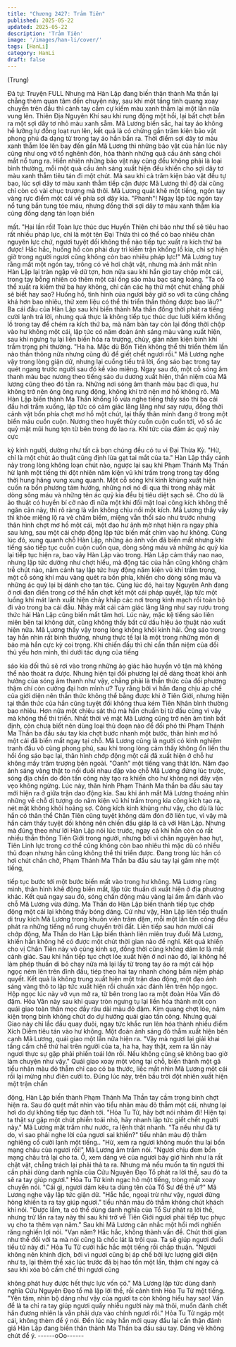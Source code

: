 ```yaml
---
title: "Chương 2427: Trảm Tiên"
published: 2025-05-22
updated: 2025-05-22
description: 'Trảm Tiên'
image: '/images/han-li/cover/'
tags: [HanLi]
category: HanLi
draft: false
---
```


(Trung)

Đả tự: Truyện FULL
Nhưng mà Hàn Lập đang biến thân thành Ma thần lại chẳng thèm
quan tâm đến chuyện này, sau khi một tầng tinh quang xoay
chuyển trên đầu thì cánh tay cầm cự kiếm màu xanh thẫm lại một
lần nữa vung lên.
Thiên Địa Nguyên Khí sau khi rung động một hồi, lại bất chợt bắn
ra một sợi dây tơ nhỏ màu xanh sẫm.
Mã Lương biến sắc, hai tay áo không hề lưỡng lự đồng loạt run
lên, kết quả là có chừng gần trăm kiện bảo vật phong phú đa
dạng từ trong tay áo hắn bắn ra.
Thời điểm sợi dây tơ màu xanh thẫm lóe lên bay đến gần Mã
Lương thì những bảo vật của hắn lúc này cũng như ong vỡ tổ
nghênh đón, hóa thành những quả cầu ánh sáng chói mắt nổ tung
ra. Hiển nhiên những bảo vật này cũng đều không phải là loại
bình thường, mỗi một quả cầu ánh sáng xuất hiện đều khiến cho
sợi dây tơ màu xanh thẫm tiêu tán đi một chút. Mà sau khi cả trăm
kiện bảo vật đều tự bạo, lúc sợi dây tơ màu xanh thẫm tiếp cận
được Mã Lương thì độ dài cũng chỉ còn có vài chục trượng mà
thôi.
Mã Lương quát khẽ một tiếng, ngón tay vàng rực điểm một cái về
phía sợi dây kia.
"Phanh"!
Ngay lập tức ngón tay nổ tung bắn tung tóe máu, nhưng đồng
thời sợi dây tơ màu xanh thẫm kia cũng đồng dạng tán loạn biến

mất.
"Hai lần rồi! Toàn lực thúc dục Huyền Thiên chi bảo như thế sẽ
tiêu hao rất nhiều pháp lực, chỉ là một tên Đại Thừa thì có thể có
bao nhiêu chân nguyên lực chứ, ngươi tuyệt đối không thể nào
tiếp tục xuất ra kích thứ ba được! Hắc hắc, huống hồ còn phải
duy trì kiếm trận khổng lồ kia, chỉ sợ hiện giờ trong người ngươi
cũng không còn bao nhiêu pháp lực!" Mã Lương tuy rằng mất một
ngón tay, trông có vẻ hơi chật vật, nhưng mà ánh mắt nhìn Hàn
Lập lại tràn ngập vẻ dữ tợn, hơn nữa sau khi hắn giơ tay chộp
một cái, trong tay bỗng nhiên có thêm một cái ống sáo màu bạc
sáng loáng.
"Ta có thể xuất ra kiếm thứ ba hay không, chỉ cần các hạ thử một
chút chẳng phải sẽ biết hay sao? Huống hồ, tình hình của ngươi
bây giờ so với ta cũng chẳng khá hơn bao nhiêu, thử xem liệu có
thể thi triển thần thông được bao lâu?" Ba cái đầu của Hàn Lập
sau khi biến thành Ma thần đồng thời phát ra tiếng cười lạnh trả
lời, nhưng quả thực là không tiếp tục thúc dục lưỡi kiếm khổng lồ
trong tay để chém ra kích thứ ba, mà năm bàn tay còn lại đồng
thời chộp vào hư không một cái, lập tức có năm đoàn ánh sáng
màu vàng xuất hiện, sau khi ngưng tụ lại liền biến hóa ra trượng,
chùy, giản năm kiện binh khí trầm trọng phi thường.
"Ha ha. Mặc dù Bổn Tiên không thể thi triển thêm lần nào thần
thông nữa nhưng cũng đủ để giết chết ngươi rồi." Mã Lương
nghe vậy trong lòng giận dữ, nhưng lại cuồng tiếu trả lời, ống sáo
bạc trong tay quét ngang trước người sau đó kề vào miệng. Ngay
sau đó, một cỗ sóng âm thanh màu bạc nương theo tiếng sáo du
dương xuất hiện, thần niệm của Mã lương cũng theo đó tản ra.
Những nơi sóng âm thanh màu bạc đi qua, hư không trở nên ông
ông rung động, không khí trở nên mơ hồ không rõ.
Mà Hàn Lập biến thành Ma Thần khổng lồ vừa nghe tiếng thấy
sáo thì ba cái đầu hơi trầm xuống, lập tức có cảm giác lâng lâng
như say rượu, đồng thời cảnh vật bốn phía chợt mơ hồ một chút,
lại thấy thân mình đang ở trong một biển máu cuồn cuộn.
Nương theo huyết thủy cuồn cuộn cuốn tới, vô số ác quỷ mặt mũi
hung tợn từ bên trong đó lao ra. Khí tức của đám ác quỷ này cực

kỳ kinh người, dường như tất cả bọn chúng đều có tu vi Đại Thừa
Kỳ.
"Hừ, chỉ là một chút ảo thuật cũng định lừa gạt tai mắt của ta."
Hàn Lập thấy cảnh này trong lòng không loạn chút nào, ngược lại
sau khi Phạm Thánh Ma Thần hừ lạnh một tiếng thì đột nhiên
năm kiện vũ khí trầm trọng trong tay đồng thời hung hăng vung
xung quanh. Một cỗ sóng khí kinh khủng xuất hiện cuốn ra bốn
phương tám hướng, những nơi nó đi qua thì trong nháy mắt dòng
sông máu và những tên ác quỷ kia đều bị tiêu diệt sạch sẽ. Cho
dù là ảo thuật có huyền bí cỡ nào đi nữa một khi đối mặt loại công
kích không thể ngăn cản này, thì rõ ràng là vẫn không chịu nổi
một kích.
Mã Lương thấy vậy thì khóe miệng lộ ra vẻ châm biếm, miệng
vẫn thổi sáo như trước nhưng thân hình chợt mơ hồ một cái, một
đạo hư ảnh mờ nhạt hiện ra ngay phía sau lưng, sau một cái
chớp động lập tức biến mất chìm vào hư không. Cùng lúc đó,
xung quanh chỗ Hàn Lập, những ảo ảnh vốn đã biến mất nhưng
khi tiếng sáo tiếp tục cuồn cuộn cuốn qua, dòng sông máu và
những ác quỷ kia lại tiếp tục hiện ra, bao vây Hàn Lập vào trong.
Hàn Lập cảm thấy nao nao, nhưng lập tức dường như chợt hiểu,
mà động tác của hắn cũng không chậm trễ chút nào, năm cánh
tay lập tức huy động năm kiện vũ khí trầm trọng, một cỗ sóng khí
màu vàng quét ra bốn phía, khiến cho dòng sông máu và những
ác quỷ lại bị dánh cho tan tác. Cùng lúc đó, hai tay Nguyên Anh
đang ở nơi đan điền trong cơ thể hắn chợt kết một cái pháp
quyết, lập tức một luồng khí mát lành xuất hiện chảy khắp các nơi
trong kinh mạch rồi toàn bộ đi vào trong ba cái đầu. Nháy mắt cái
cảm giác lâng lâng như say rượu trong thức hải Hàn Lập cũng
biến mất tăm hơi.
Lúc này, mặc kệ tiếng sáo liên miên bên tai không dứt, cũng
không thấy bất cứ dấu hiệu ảo thuật nào xuất hiện nữa. Mã
Lương thấy vậy trong lòng không khỏi kinh hãi. Ống sáo trong tay
hắn nhìn rất bình thường, nhưng thực tế lại là một trong những
món dị bảo mà hắn cực kỳ coi trọng. Khi chiến đấu thì chỉ cần
thần niệm của đối thủ yếu hơn mình, thì dưới tác dụng của tiếng

sáo kia đối thủ sẽ rơi vào trong những ảo giác hão huyền vô tận
mà không thể nào thoát ra được.
Nhưng hiện tại đối phương lại dễ dàng thoát khỏi ảnh hưởng của
sóng âm thanh như vậy, chẳng phải là thần thức của đối phương
thậm chí còn cường đại hơn mình ư? Tuy rằng bởi vì hắn đang
chịu áp chế của giới diện nên thần thức không thể bằng được khi
ở Tiên Giới, nhưng hiện tại thần thức của hắn cũng tuyệt đối
không thua kém Tiên Nhân bình thường bao nhiêu. Hơn nữa một
chiêu sát thủ mà hắn chuẩn bị từ đầu cũng vì vậy mà không thể
thi triển. Nhất thời vẻ mặt Mã Lương cũng trở nên âm tình bất
định, còn chưa biết nên dùng loại thủ đoạn nào để đối phó thì
Phạm Thánh Ma Thần ba đầu sáu tay kia chợt bước nhanh một
bước, thân hình mơ hồ một cái đã biến mất ngay tại chỗ.
Mã Lương cũng là người có kinh nghiệm tranh đấu vô cùng
phong phú, sau khi trong lòng cảm thấy không ổn liền thu hồi ống
sáo bạc lại, thân hình chớp động một cái đã xuất hiện ở chỗ hư
không mấy trăm trượng bên ngoài.
"Oanh" một tiếng vang thật lớn.
Năm đạo ánh sáng vàng thật to nối đuôi nhau đập vào chỗ Mã
Lương đứng lúc trước, sóng địa chấn do đòn tấn công này tạo ra
khiến cho hư không nơi đây vặn vẹo không ngừng. Lúc này, thân
hình Phạm Thánh Ma thần ba đầu sáu tay mới hiện ra ở giữa trận
dao động kia.
Sau khi ánh mắt Mã Lương thoáng nhìn những về chỗ dị tượng
do năm kiện vũ khí trầm trọng kia công kích tạo ra, nét mặt không
khỏi hoảng sợ. Công kích kinh khủng như vậy, cho dù là lúc hắn
có thân thể Chân Tiên cũng tuyệt không dám đón đỡ liên tục, vì
vậy mà hắn cảm thấy tuyệt đối không nên chiến đấu giáp lá cà với
Hàn Lập.
Nhưng mà đúng theo như lời Hàn Lập nói lúc trước, ngay cả khi
hắn còn có rất nhiều thần thông Tiên Giới trong người, nhưng bởi
vì chân nguyên hao hụt, Tiên Linh lực trong cơ thể cũng không
còn bao nhiêu thì mặc dù có nhiều thủ đoạn nhưng hắn cũng
không thể thi triển được. Đang trong lúc hắn có hơi chút chần
chờ, Phạm Thánh Ma Thần ba đầu sáu tay lại gầm nhẹ một tiếng,

tiếp tục bước tới một bước biến mất vào trong hư không.
Mã Lương rùng mình, thân hình khẽ động biến mất, lập tức thuấn
di xuất hiện ở địa phương khác. Kết quả ngay sau đó, sóng chấn
động màu vàng lại ầm ầm đánh vào chỗ Mã Lương vừa đứng. Ma
Thần do Hàn Lập biến thành tiếp tục chớp động một cái lại không
thấy bóng dáng.
Cứ như vậy, Hàn Lập liên tiếp thuấn di truy kích Mã Lương trong
khuôn viên trăm dặm, mỗi một lần tấn công đều phát ra những
tiếng nổ rung chuyển trời đất. Liên tiếp sau hơn mười cái chớp
động, Ma Thần do Hàn Lập biến thành liên miên truy đuổi Mã
Lương, khiến hắn không hề có được một chút thời gian nào để
nghỉ. Kết quả khiến cho vị Chân Tiên này vô cùng kinh sợ, đồng
thời cũng không dám lơ là mất cảnh giác.
Sau khi hắn tiếp tục chợt lóe xuất hiện ở nơi nào đó, lại không hề
làm phép thuấn di bỏ chạy nữa mà lại lấy từ trong tay áo ra một
cái hộp ngọc ném lên trên đỉnh đầu, tiép theo hai tay nhanh chóng
bấm niệm pháp quyết. Kết quả là không trung xuất hiện một trận
dao động, một đạo ánh sáng vàng thô to lập tức xuất hiện rồi
chuẩn xác đánh lên trên hộp ngọc. Hộp ngọc lúc này vỡ vụn mở
ra, từ bên trong lao ra một đoàn Hỏa Vân đỏ đậm.
Hỏa Vân này sau khi quay tròn ngưng tụ lại liền hóa thành một
con quái giao toàn thân mọc đầy râu dài màu đỏ đậm. Kim quang
chợt lóe, năm kiện trọng binh không chút do dự hướng quái giao
tấn công. Nhưng quái Giao này chỉ lắc đầu quay đuôi, ngay tức
khắc run lên hóa thành nhiều điểm Xích Diễm tiêu tán vào hư
không. Một đoàn ánh sáng đỏ thẫm xuất hiện bên cạnh Mã
Lương, quái giao một lần nữa hiện ra.
"Vậy mà ngươi lại giải khai tầng cấm chế thứ hai trên người của
ta, ha ha, hay thật, xem ra lần này ngươi thực sự gặp phải phiền
toái lớn rồi. Nếu không cũng sẽ không bao giờ làm chuyện như
vậy." Quái giao xoay một vòng tại chỗ, biến thành một gã tiểu
nhân màu đỏ thẫm chỉ cao có ba thước, liếc mắt nhìn Mã Lương
một cái rồi lại mừng như điên cười to.
Đúng lúc này, trên bầu trời đột nhiên xuất hiện một trận chấn

động, Hàn Lập biến thành Phạm Thánh Ma Thần tay cầm trọng
binh chợt hiện ra. Sau đó quét mắt nhìn vào tiểu nhân màu đỏ
thẫm một cái, nhưng lại hơi do dự không tiếp tục đánh tới.
"Hỏa Tu Tử, hãy bớt nói nhảm đi! Hiện tại ta thật sự gặp một chút
phiền toái nhỏ, hãy nhanh lập tức giết chết người này." Mã Lương
mặt trầm như nước, ra lệnh thật nhanh.
"Ta nếu như đã tự do, vì sao phải nghe lời của ngươi sai khiến?"
tiểu nhân màu đỏ thẫm nghiêng cổ cười lạnh một tiếng..
"Hừ, xem ra ngươi không muốn thu lại bổn mạng châu của ngươi
rồi!" Mã Lương âm trầm nói.
"Ngươi chịu đem bổn mạng châu trả lại cho ta. Ồ, xem dáng vẻ
của ngươi bây giờ hình như là rất chật vật, chẳng trách lại phải
thả ta ra. Nhưng mà nếu muốn ta tin ngươi thì cần phải dùng
danh nghĩa của Cửu Nguyên Đạo Tổ phát ra lời thề, sau đó ta sẽ
ra tay giúp ngươi." Hỏa Tu Tử kinh ngạc hô một tiếng, tròng mắt
xoay chuyển nói.
"Cái gì, ngươi dám kêu ta dùng tên của Tổ Sư để thề ư?" Mã
Lương nghe vậy lập tức giận dữ.
"Hắc hắc, ngoại trừ như vậy, ngươi đừng hòng khiến ta ra tay
giúp ngươi." tiểu nhân màu đỏ thẫm không chút khách khí nói.
"Được lắm, ta có thể dùng danh nghĩa của Tổ Sư phát ra lời thề,
nhưng trừ lần ra tay này thì sau khi trở về Tiên Giới ngươi phải
tiếp tục phục vụ cho ta thêm vạn năm." Sau khi Mã Lương cân
nhắc một hồi mới nghiến răng nghiến lợi nói.
"Vạn năm? Hắc hắc, không thành vấn đề. Chút thời gian như thế
đối với ta mà nói cũng là chốc lát là trôi qua. Ta sẽ giúp ngươi
đuổi tiểu tử này đi." Hỏa Tu Tử cười hắc hắc một tiếng rồi chấp
thuận.
"Ngươi không nên khinh địch, bởi vì ngươi cũng bị áp chế bởi lực
lượng giới diện như ta, lại thêm thể xác lúc trước đã bị hao tổn
một lần, thậm chí ngay cả sau khi xóa bỏ cấm chế thì ngươi cũng

không phát huy được hết thực lực vốn có." Mã Lương lập tức
dùng danh nghĩa Cửu Nguyên Đạo tổ mà lập lời thề, rồi cảnh tỉnh
Hỏa Tu Tử một tiếng.
"Yên tâm, nhìn bộ dáng như vậy của ngươi ta còn không hiểu hay
sao! Vấn đề là ta chỉ ra tay giúp ngươi quấy nhiễu người này mà
thôi, muốn đánh chết hắn đương nhiên là vẫn phải dựa vào chính
ngươi rồi." Hỏa Tu Tử ngáp một cái, không thèm để ý nói.
Đến lúc này hắn mới quay đầu lại cẩn thận đánh giá Hàn Lập
đang biến thân thành Ma Thần ba đầu sáu tay. Dáng vẻ không
chút để ý.
------oOo------
